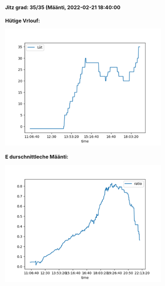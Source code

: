 ### Jitz grad: 35/35 (Määnti, 2022-02-21 18:40:00

### Hütige Vrlouf:
![Graph](Today.png)

### E durschnittleche Määnti:
![Graph](Määnti.png)